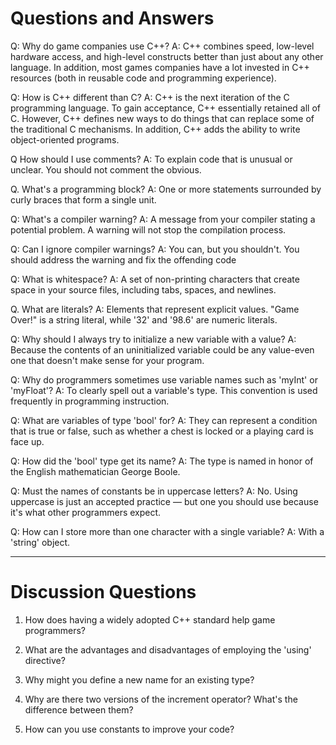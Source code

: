 # Questions and Answers

Q: Why do game companies use C++?
A: C++ combines speed, low-level hardware access, and high-level constructs better than just about any other language. In addition, most games companies have a lot invested in C++ resources (both in reusable code and programming experience).

Q: How is C++ different than C?
A: C++ is the next iteration of the C programming language. To gain acceptance, C++ essentially retained all of C. However, C++ defines new ways to do things that can replace some of the traditional C mechanisms. In addition, C++ adds the ability to write object-oriented programs.

Q How should I use comments? 
A: To explain code that is unusual or unclear. You should not comment the obvious.

Q. What's a programming block?
A: One or more statements surrounded by curly braces that form a single unit.

Q: What's a compiler warning?
A: A message from your compiler stating a potential problem. A warning will not stop the compilation process.

Q: Can I ignore compiler warnings? 
A: You can, but you shouldn't. You should address the warning and fix the offending code 

Q: What is whitespace?
A: A set of non-printing characters that create space in your source files, including tabs, spaces, and newlines. 

Q. What are literals?
A: Elements that represent explicit values. "Game Over!" is a string literal, while '32' and '98.6' are numeric literals.

Q: Why should I always try to initialize a new variable with a value? 
A: Because the contents of an uninitialized variable could be any value-even one that doesn't make sense for your program.

Q: Why do programmers sometimes use variable names such as 'myInt' or 'myFloat'?
A: To clearly spell out a variable's type. This convention is used frequently in programming instruction.

Q: What are variables of type 'bool' for?
A: They can represent a condition that is true or false, such as whether a chest is locked or a playing card is face up.

Q: How did the 'bool' type get its name?
A: The type is named in honor of the English mathematician George Boole.

Q: Must the names of constants be in uppercase letters?
A: No. Using uppercase is just an accepted practice — but one you should use because it's what other programmers expect.

Q: How can I store more than one character with a single variable?
A: With a 'string' object.

---

# Discussion Questions

1. How does having a widely adopted C++ standard help game programmers?

2. What are the advantages and disadvantages of employing the 'using' directive?

3. Why might you define a new name for an existing type?

4. Why are there two versions of the increment operator? What's the difference between them?

5. How can you use constants to improve your code?
